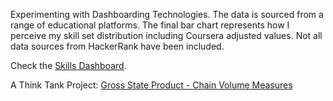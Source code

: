 
Experimenting with Dashboarding Technologies.
The data is sourced from a range of educational platforms.
The final bar chart represents how I perceive my skill set distribution including Coursera adjusted values.
Not all data sources from HackerRank have been included.

Check the [Skills Dashboard](https://j456367.github.io/J456367.skillsdashboard/skill_dashboard.html).

A Think Tank Project: [Gross State Product - Chain Volume Measures](https://j456367.github.io/J456367.skillsdashboard/gross_state_product_chain_volume_measures.html)
